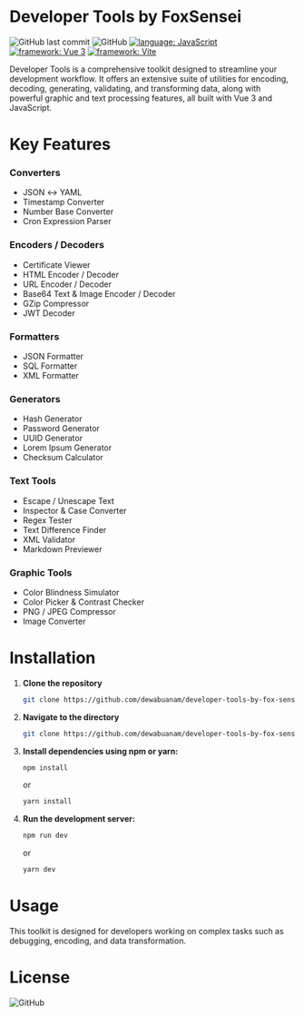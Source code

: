 # Developer Tools by FoxSensei
![GitHub last commit](https://img.shields.io/github/last-commit/dewabuanam/developer-tools-by-fox-sensei.svg?style=popout-square)
![GitHub](https://img.shields.io/github/license/dewabuanam/developer-tools-by-fox-sensei.svg?style=popout-square)
[![language: JavaScript](https://img.shields.io/badge/language-JavaScript-yellow.svg?style=flat-square)](https://developer.mozilla.org/en-US/docs/Web/JavaScript)
[![framework: Vue 3](https://img.shields.io/badge/framework-Vue_3-brightgreen.svg?style=flat-square)](https://vuejs.org/)
[![framework: Vite](https://img.shields.io/badge/framework-Vite-646CFF.svg?style=flat-square)](https://vitejs.dev/)

Developer Tools is a comprehensive toolkit designed to streamline your development workflow. It offers an extensive suite of utilities for encoding, decoding, generating, validating, and transforming data, along with powerful graphic and text processing features, all built with Vue 3 and JavaScript.

# Key Features
### Converters
- JSON ↔ YAML
- Timestamp Converter
- Number Base Converter
- Cron Expression Parser
### Encoders / Decoders
- Certificate Viewer
- HTML Encoder / Decoder
- URL Encoder / Decoder
- Base64 Text & Image Encoder / Decoder
- GZip Compressor
- JWT Decoder
### Formatters
- JSON Formatter
- SQL Formatter
- XML Formatter
### Generators
- Hash Generator
- Password Generator
- UUID Generator
- Lorem Ipsum Generator
- Checksum Calculator
### Text Tools
- Escape / Unescape Text
- Inspector & Case Converter
- Regex Tester
- Text Difference Finder
- XML Validator
- Markdown Previewer
### Graphic Tools
- Color Blindness Simulator
- Color Picker & Contrast Checker
- PNG / JPEG Compressor
- Image Converter

# Installation
1. **Clone the repository**  
   ```bash
   git clone https://github.com/dewabuanam/developer-tools-by-fox-sensei.git
   ```
2. **Navigate to the directory**  
   ```bash
   git clone https://github.com/dewabuanam/developer-tools-by-fox-sensei.git
   ```
3. **Install dependencies using npm or yarn:**  
   ```bash
   npm install
   ```
   or
   ```bash
   yarn install
   ```
4. **Run the development server:**  
   ```bash
   npm run dev
   ```
   or
   ```bash
   yarn dev
   ```

# Usage
This toolkit is designed for developers working on complex tasks such as debugging, encoding, and data transformation. 

# License
![GitHub](https://img.shields.io/github/license/dewabuanam/developer-tools-by-fox-sensei.svg?style=popout-square)
